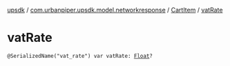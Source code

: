 [upsdk](../../index.md) / [com.urbanpiper.upsdk.model.networkresponse](../index.md) / [CartItem](index.md) / [vatRate](./vat-rate.md)

# vatRate

`@SerializedName("vat_rate") var vatRate: `[`Float`](https://kotlinlang.org/api/latest/jvm/stdlib/kotlin/-float/index.html)`?`
